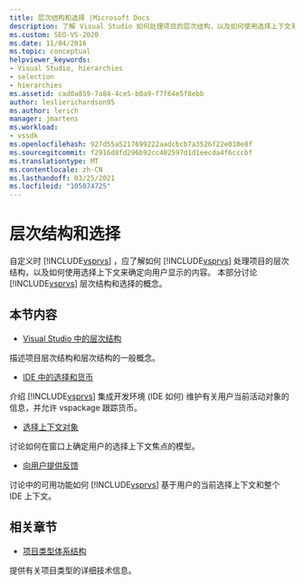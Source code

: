 ```yaml
---
title: 层次结构和选择 |Microsoft Docs
description: 了解 Visual Studio 如何处理项目的层次结构，以及如何使用选择上下文来确定向用户显示的内容。
ms.custom: SEO-VS-2020
ms.date: 11/04/2016
ms.topic: conceptual
helpviewer_keywords:
- Visual Studio, hierarchies
- selection
- hierarchies
ms.assetid: cad0a859-7a84-4ce5-b0a9-f7f64e5f8ebb
author: leslierichardson95
ms.author: lerich
manager: jmartens
ms.workload:
- vssdk
ms.openlocfilehash: 927d55a5217699222aadcbcb7a3526f22e010e8f
ms.sourcegitcommit: f2916d8fd296b92cc402597d1d1eecda4f6cccbf
ms.translationtype: MT
ms.contentlocale: zh-CN
ms.lasthandoff: 03/25/2021
ms.locfileid: "105074725"
---
```

# <a name="hierarchies-and-selection"></a>层次结构和选择
自定义时 [!INCLUDE[vsprvs](../../code-quality/includes/vsprvs_md.md)] ，应了解如何 [!INCLUDE[vsprvs](../../code-quality/includes/vsprvs_md.md)] 处理项目的层次结构，以及如何使用选择上下文来确定向用户显示的内容。 本部分讨论 [!INCLUDE[vsprvs](../../code-quality/includes/vsprvs_md.md)] 层次结构和选择的概念。

## <a name="in-this-section"></a>本节内容
- [Visual Studio 中的层次结构](../../extensibility/internals/hierarchies-in-visual-studio.md)

 描述项目层次结构和层次结构的一般概念。

- [IDE 中的选择和货币](../../extensibility/internals/selection-and-currency-in-the-ide.md)

 介绍 [!INCLUDE[vsprvs](../../code-quality/includes/vsprvs_md.md)] 集成开发环境 (IDE 如何) 维护有关用户当前活动对象的信息，并允许 vspackage 跟踪货币。

- [选择上下文对象](../../extensibility/internals/selection-context-objects.md)

 讨论如何在窗口上确定用户的选择上下文焦点的模型。

- [向用户提供反馈](../../extensibility/internals/feedback-to-the-user.md)

 讨论中的可用功能如何 [!INCLUDE[vsprvs](../../code-quality/includes/vsprvs_md.md)] 基于用户的当前选择上下文和整个 IDE 上下文。

## <a name="related-sections"></a>相关章节
- [项目类型体系结构](../../extensibility/internals/project-types-architecture.md)

 提供有关项目类型的详细技术信息。
